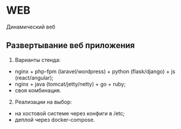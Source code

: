 # WEB
Динамический веб
## Развертывание веб приложения
1. Варианты стенда:
* nginx + php-fpm (laravel/wordpress) + python (flask/django) + js (react/angular);
* nginx + java (tomcat/jetty/netty) + go + ruby;
* своя комбинация.
2. Реализации на выбор:
* на хостовой системе через конфиги в /etc;
* деплой через docker-compose.
